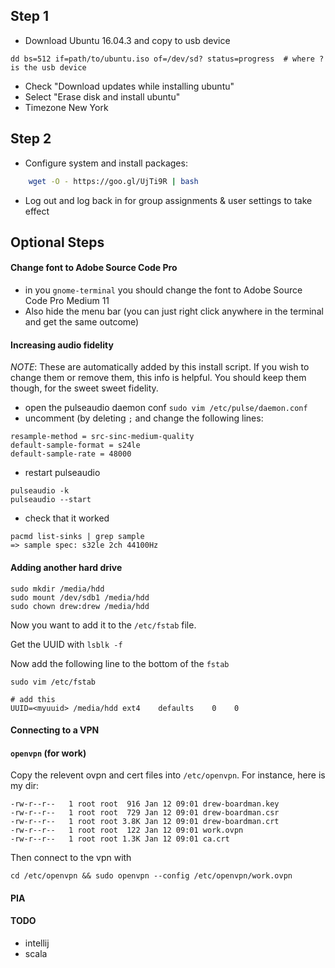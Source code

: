 ## Step 1
- Download Ubuntu 16.04.3 and copy to usb device

```
dd bs=512 if=path/to/ubuntu.iso of=/dev/sd? status=progress  # where ? is the usb device
```

- Check "Download updates while installing ubuntu"
- Select "Erase disk and install ubuntu"
- Timezone New York

## Step 2
- Configure system and install packages:

```bash
    wget -O - https://goo.gl/UjTi9R | bash
```

- Log out and log back in for group assignments & user settings to take effect

## Optional Steps

#### Change font to Adobe Source Code Pro
- in you `gnome-terminal` you should change the font to Adobe Source Code Pro Medium 11
- Also hide the menu bar (you can just right click anywhere in the terminal and get the same outcome)

#### Increasing audio fidelity
*NOTE*: These are automatically added by this install script. If you wish to change them or remove them, this info is helpful. You should keep them
though, for the sweet sweet fidelity.

  - open the pulseaudio daemon conf `sudo vim /etc/pulse/daemon.conf`
  - uncomment (by deleting `;` and change the following lines:

```
resample-method = src-sinc-medium-quality
default-sample-format = s24le
default-sample-rate = 48000
```
  
  - restart pulseaudio

```
pulseaudio -k
pulseaudio --start
```

  - check that it worked

```
pacmd list-sinks | grep sample
=> sample spec: s32le 2ch 44100Hz
```

#### Adding another hard drive

```
sudo mkdir /media/hdd
sudo mount /dev/sdb1 /media/hdd
sudo chown drew:drew /media/hdd
```

Now you want to add it to the `/etc/fstab` file.

Get the UUID with `lsblk -f`

Now add the following line to the bottom of the `fstab`

```
sudo vim /etc/fstab

# add this
UUID=<myuuid> /media/hdd ext4    defaults    0    0
```

#### Connecting to a VPN

#### `openvpn` (for work)

Copy the relevent ovpn and cert files into `/etc/openvpn`.
For instance, here is my dir:

```
-rw-r--r--   1 root root  916 Jan 12 09:01 drew-boardman.key
-rw-r--r--   1 root root  729 Jan 12 09:01 drew-boardman.csr
-rw-r--r--   1 root root 3.8K Jan 12 09:01 drew-boardman.crt
-rw-r--r--   1 root root  122 Jan 12 09:01 work.ovpn
-rw-r--r--   1 root root 1.3K Jan 12 09:01 ca.crt
```

Then connect to the vpn with

```
cd /etc/openvpn && sudo openvpn --config /etc/openvpn/work.ovpn
```

#### PIA
#### TODO
- intellij
- scala
